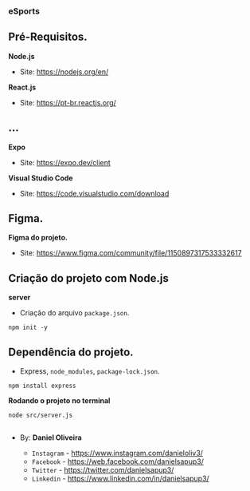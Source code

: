 ### eSports

## Pré-Requisitos.

**Node.js**
- Site: https://nodejs.org/en/

**React.js**
- Site: https://pt-br.reactjs.org/

## ...

**Expo**
- Site: https://expo.dev/client

**Visual Studio Code**
- Site: https://code.visualstudio.com/download

## Figma.

**Figma do projeto.**
- Site:  https://www.figma.com/community/file/1150897317533332617

## Criação do projeto com Node.js
**server**
- Criação do arquivo `package.json`.
```
npm init -y
```

## Dependência do projeto.
- Express, `node_modules`, `package-lock.json`.
```
npm install express
```


**Rodando o projeto no terminal**
```
node src/server.js
```































##



##

- By:  **Daniel Oliveira**

  - `Instagram` - https://www.instagram.com/danieloliv3/
  - `Facebook` - https://web.facebook.com/danielsapup3/
  - `Twitter` - https://twitter.com/danielsapup3/
  - `Linkedin` - https://www.linkedin.com/in/danielsapup3/

  ##